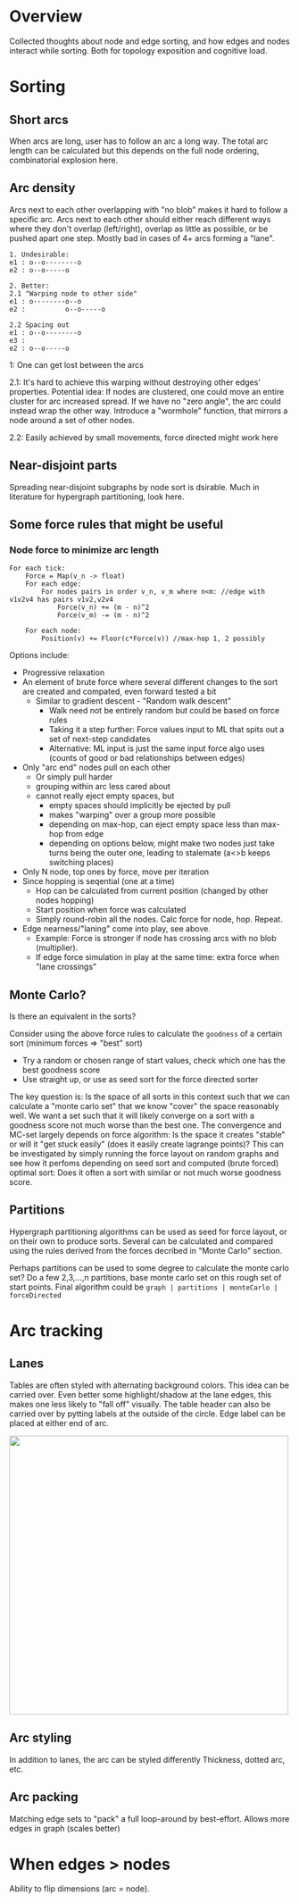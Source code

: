 # Overview
Collected thoughts about node and edge sorting, and how edges and nodes interact while sorting. Both for topology exposition and cognitive load.

# Sorting
## Short arcs
When arcs are long, user has to follow an arc a long way. The total arc length can be calculated but this depends on the full node ordering, combinatorial explosion here.

## Arc density
Arcs next to each other overlapping with "no blob" makes it hard to follow a specific arc. Arcs next to each other should either reach different ways where they don't overlap (left/right), overlap as little as possible, or be pushed apart one step. Mostly bad in cases of 4+ arcs forming a "lane".

```
1. Undesirable:
e1 : o--o--------o
e2 : o--o-----o

2. Better:
2.1 "Warping node to other side"
e1 : o--------o--o
e2 :          o--o-----o

2.2 Spacing out 
e1 : o--o--------o
e3 : 
e2 : o--o-----o
```

1: One can get lost between the arcs

2.1: It's hard to achieve this warping without destroying other edges' properties. Potential idea: If nodes are clustered, one could move an entire cluster for arc increased spread. If we have no "zero angle", the arc could instead wrap the other way. Introduce a "wormhole" function, that mirrors a node around a set of other nodes.

2.2: Easily achieved by small movements, force directed might work here

## Near-disjoint parts
Spreading near-disjoint subgraphs by node sort is dsirable. Much in literature for hypergraph partitioning, look here.


## Some force rules that might be useful
### Node force to minimize arc length
```
For each tick:
    Force = Map(v_n -> float) 
    For each edge:
        For nodes pairs in order v_n, v_m where n<m: //edge with v1v2v4 has pairs v1v2,v2v4
            Force(v_n) += (m - n)^2
            Force(v_m) -= (m - n)^2
        
    For each node:
        Position(v) += Floor(c*Force(v)) //max-hop 1, 2 possibly 
```

Options include:
* Progressive relaxation
* An element of brute force where several different changes to the sort are created and compated, even forward tested a bit
  * Similar to gradient descent - "Random walk descent"
    * Walk need not be entirely random but could be based on force rules
    * Taking it a step further: Force values input to ML that spits out a set of next-step candidates
    * Alternative: ML input is just the same input force algo uses (counts of good or bad relationships between edges)
* Only "arc end" nodes pull on each other
  * Or simply pull harder
  * grouping within arc less cared about
  * cannot really eject empty spaces, but
    * empty spaces should implicitly be ejected by pull
    * makes "warping" over a group more possible
    * depending on max-hop, can eject empty space less than max-hop from edge
    * depending on options below, might make two nodes just take turns being the outer one, leading to stalemate (a<>b keeps switching places)
* Only N node, top ones by force, move per iteration
* Since hopping is seqential (one at a time)
  * Hop can be calculated from current position (changed by other nodes hopping)
  * Start position when force was calculated
  * Simply round-robin all the nodes. Calc force for node, hop. Repeat.
* Edge nearness/"laning" come into play, see above.
  * Example: Force is stronger if node has crossing arcs with no blob (multiplier).
  * If edge force simulation in play at the same time: extra force when "lane crossings"

## Monte Carlo?
Is there an equivalent in the sorts?

Consider using the above force rules to calculate the `goodness` of a certain sort (minimum forces => "best" sort)
* Try a random or chosen range of start values, check which one has the best goodness score
* Use straight up, or use as seed sort for the force directed sorter

The key question is: Is the space of all sorts in this context such that we can calculate a "monte carlo set" that we know "cover" the space reasonably well. We want a set such that it will likely converge on a sort with a goodness score not much worse than the best one. The convergence and MC-set largely depends on force algorithm: Is the space it creates "stable" or will it "get stuck easily" (does it easily create lagrange points)? This can be investigated by simply running the force layout on random graphs and see how it perfoms depending on seed sort and computed (brute forced) optimal sort: Does it often a sort with similar or not much worse goodness score.

## Partitions
Hypergraph partitioning algorithms can be used as seed for force layout, or on their own to produce sorts. Several can be calculated and compared using the rules derived from the forces decribed in "Monte Carlo" section. 

Perhaps partitions can be used to some degree to calculate the monte carlo set? Do a few 2,3,...,n partitions, base monte carlo set on this rough set of start points. Final algorithm could be `graph | partitions | monteCarlo | forceDirected`

# Arc tracking
## Lanes
Tables are often styled with alternating background colors. This idea can be carried over. Even better some highlight/shadow at the lane edges, this makes one less likely to "fall off" visually. The table header can also be carried over by pytting labels at the outside of the circle. Edge label can be placed at either end of arc.
<dl>
    <img src="https://i.stack.imgur.com/G6xXh.png" width="500px">
</dl>

## Arc styling
In addition to lanes, the arc can be styled differently Thickness, dotted arc, etc.

## Arc packing
Matching edge sets to "pack" a full loop-around by best-effort. Allows more edges in graph (scales better)

# When edges > nodes
Ability to flip dimensions (arc = node).